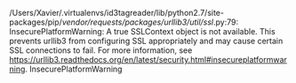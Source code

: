 /Users/Xavier/.virtualenvs/id3tagreader/lib/python2.7/site-packages/pip/_vendor/requests/packages/urllib3/util/ssl_.py:79: InsecurePlatformWarning: A true SSLContext object is not available. This prevents urllib3 from configuring SSL appropriately and may cause certain SSL connections to fail. For more information, see https://urllib3.readthedocs.org/en/latest/security.html#insecureplatformwarning.
  InsecurePlatformWarning
